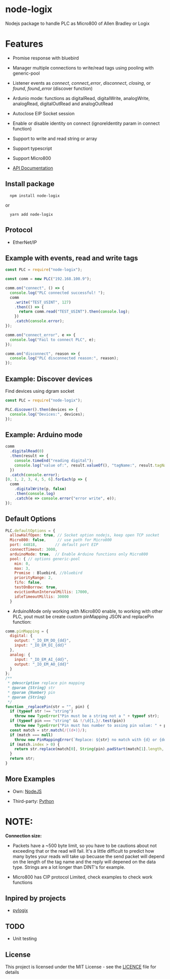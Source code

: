 # node-logix

Nodejs package to handle PLC as Micro800 of Allen Bradley or Logix

# Features

- Promise response with bluebird

- Manager multiple connections to write/read tags using pooling with generic-pool

- Listener events as _connect_, _connect_error_, _disconnect_, _closing_, or _found_, _found_error_ (discover function)

- Ardunio mode: functions as digitalRead, digitalWrite, analogWrite, analogRead, digitalOutRead and analogOutRead

- Autoclose EIP Socket session

- Enable or disable identity on connect (ignoreIdentity param in connect function)

- Support to write and read string or array

- Support typescript

- Support Micro800

- [API Documentation](http://punisher97.github.io/node-logix/)

## Install package

```
  npm install node-logix
```

or

```
  yarn add node-logix
```

## Protocol

- EtherNet/IP

## Example with events, read and write tags

```js
const PLC = require("node-logix");

const comm = new PLC("192.168.100.9");

comm.on("connect", () => {
  console.log("PLC connected successful! ");
  comm
    .write("TEST_USINT", 127)
    .then(() => {
      return comm.read("TEST_USINT").then(console.log);
    })
    .catch(console.error);
});

comm.on("connect_error", e => {
  console.log("Fail to connect PLC", e);
});

comm.on("disconnect", reason => {
  console.log("PLC disconnected reason:", reason);
});
```

## Example: Discover devices

Find devices using dgram socket

```js
const PLC = require("node-logix");

PLC.discover().then(devices => {
  console.log("Devices:", devices);
});
```

## Example: Arduino mode

```js
comm
  .digitalRead(0)
  .then(result => {
    console.timeEnd("reading digital");
    console.log("value of:", result.valueOf(), "tagName:", result.tagName);
  })
  .catch(console.error);
[0, 1, 2, 3, 4, 5, 6].forEach(p => {
  comm
    .digitalWrite(p, false)
    .then(console.log)
    .catch(e => console.error("error write", e));
});
```

## Default Options

```js
PLC.defaultOptions = {
  allowHalfOpen: true, // Socket option nodejs, keep open TCP socket
  Micro800: false,     // use path for Micro800
  port: 44818,        // default port EIP
  connectTimeout: 3000,
  arduinoMode: true,  // Enable Arduino functions only Micro800
  pool: { // options generic-pool
    min: 0,
    max: 3,
    Promise : Bluebird, //bluebird
    priorityRange: 2,
    fifo: false,
    testOnBorrow: true,
    evictionRunIntervalMillis: 17000,
    idleTimeoutMillis: 30000
  }
```

- ArduinoMode only working with Micro800 enable, to working with other PLC, yout must be create custom pinMapping JSON and replacePin function:

```js
comm.pinMapping = {
  digital: {
    output: "_IO_EM_DO_{dd}",
    input: "_IO_EM_DI_{dd}"
  },
  analog: {
    input: "_IO_EM_AI_{dd}",
    output: "_IO_EM_AO_{dd}"
  }
};
/**
 * @description replace pin mapping
 * @param {String} str
 * @param {Number} pin
 * @param {String}
 */
function _replacePin(str = "", pin) {
  if (typeof str !== "string")
    throw new TypeError("Pin must be a string not a " + typeof str);
  if (typeof pin === "string" && !/\d{1,}/.test(pin))
    throw new TypeError("Pin must has number to assing pin value: " + pin);
  const match = str.match(/{(d+)}/);
  if (match === null)
    throw new PinMappingError(`Replace: ${str} no match with {d} or {dd}`);
  if (match.index > 0) {
    return str.replace(match[0], String(pin).padStart(match[1].length, "0"));
  }
  return str;
}
```

## More Examples

- Own: [NodeJS](https://github.com/punisher97/node-logix/tree/master/examples)

- Third-party: [Python](https://github.com/dmroeder/pylogix/tree/master/examples)

# NOTE:

**Connection size:**

- Packets have a ~500 byte limit, so you have to be cautions
  about not exceeding that or the read will fail. It's a little
  difficult to predict how many bytes your reads will take up becuase
  the send packet will depend on the length of the tag name and the
  reply will depened on the data type. Strings are a lot longer than
  DINT's for example.

- Micro800 has CIP protocol Limited, check examples to check work functions

## Inpired by projects

- [pylogix](https://github.com/dmroeder/pylogix)

## TODO

- Unit testing

## License

This project is licensed under the MIT License - see the [LICENCE](https://github.com/cmseaton42/node-ethernet-ip/blob/master/LICENSE) file for details
